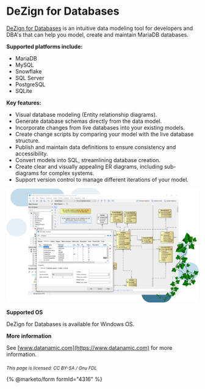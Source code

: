 # DeZign for Databases

[DeZign for Databases](https://www.datanamic.com/dezign/) is an intuitive data modeling tool for developers and DBA's that can help you model, create and maintain MariaDB databases.

**Supported platforms include:**

* MariaDB
* MySQL
* Snowflake
* SQL Server
* PostgreSQL
* SQLite

**Key features:**

* Visual database modeling (Entity relationship diagrams).
* Generate database schemas directly from the data model.
* Incorporate changes from live databases into your existing models.
* Create change scripts by comparing your model with the live database structure.
* Publish and maintain data definitions to ensure consistency and accessibility.
* Convert models into SQL, streamlining database creation.
* Create clear and visually appealing ER diagrams, including sub-diagrams for complex systems.
* Support version control to manage different iterations of your model.

![mariadb-dezign-for-databases](../../.gitbook/assets/mariadb-dezign-for-databases.png)

**Supported OS**

DeZign for Databases is available for Windows OS.

**More information**

See [www.datanamic.com](https://www.datanamic.com) for more information.

<sub>_This page is licensed: CC BY-SA / Gnu FDL_</sub>

{% @marketo/form formId="4316" %}
